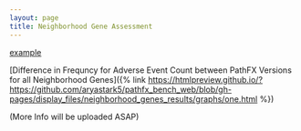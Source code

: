 ```yaml
---
layout: page
title: Neighborhood Gene Assessment
---
```


<a href="http://example.com/" target="display_files/neighborhood_genes_results/graphs/one.html">example</a>

[Difference in Frequncy for Adverse Event Count between PathFX Versions for all Neighborhood Genes]({% link https://htmlpreview.github.io/?https://github.com/aryastark5/pathfx_bench_web/blob/gh-pages/display_files/neighborhood_genes_results/graphs/one.html %})



(More Info will be uploaded ASAP)